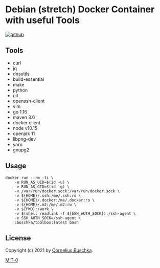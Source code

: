# Debian (stretch) Docker Container with useful Tools
[![github](https://img.shields.io/badge/github-bigtoolbox-green)](https://github.com/cbuschka/bigtoolbox)

## Tools

* curl
* jq
* dnsutils
* build-essential
* make
* python
* git
* openssh-client
* vim
* go 1.16
* maven 3.6
* docker client
* node v10.15
* openjdk 11
* libpng-dev
* yarn
* gnupg2

## Usage

```
docker run --rm -ti \
	-e RUN_AS_UID=$(id -u) \
	-e RUN_AS_GID=$(id -g) \
	-v /var/run/docker.sock:/var/run/docker.sock \
	-v ${HOME}/.ssh:/me/.ssh:ro \
	-v ${HOME}/.docker:/me/.docker:ro \
	-v ${HOME}/.m2:/me/.m2:rw \
	-v ${PWD}:/work \
	-v $(shell readlink -f ${SSH_AUTH_SOCK}):/ssh-agent \
	-e SSH_AUTH_SOCK=/ssh-agent \
	cbuschka/toolbox:latest bash
```

## License
Copyright (c) 2021 by [Cornelius Buschka](https://github.com/cbuschka).

[MIT-0](./license.txt)

